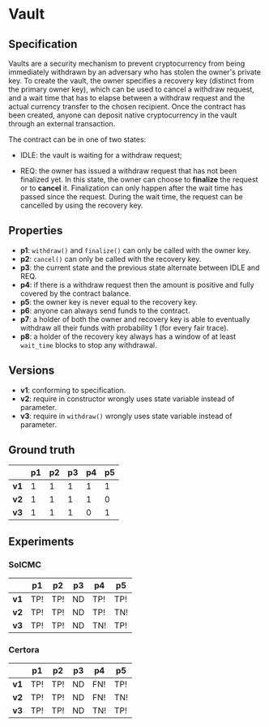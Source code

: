 
# Vault
## Specification
Vaults are a security mechanism to prevent cryptocurrency from being immediately withdrawn by an adversary who has stolen the owner's private key. To create the vault, the owner specifies a recovery key (distinct from the primary owner key), which can be used to cancel a withdraw request, and a wait time that has to elapse between a withdraw request and the actual currency transfer to the chosen recipient. Once the contract has been created, anyone can deposit native cryptocurrency in the vault through an external transaction.

 The contract can be in one of two states: 

 - IDLE: the vault is waiting for a withdraw request; 

- REQ: the owner has issued a withdraw request that has not been finalized yet. In this state, the owner can choose to **finalize** the request or to **cancel** it. Finalization can only happen after the wait time has passed since the request. During the wait time, the request can be cancelled by using the recovery key.

## Properties
- **p1**: `withdraw()` and `finalize()` can only be called with the owner key.
- **p2**: `cancel()` can only be called with the recovery key.
- **p3**: the current state and the previous state alternate between IDLE and REQ.
- **p4**: if there is a withdraw request then the amount is positive and fully covered by the contract balance.
- **p5**: the owner key is never equal to the recovery key.
- **p6**: anyone can always send funds to the contract.
- **p7**: a holder of both the owner and recovery key is able to eventually withdraw all their funds with probability 1 (for every fair trace).
- **p8**: a holder of the recovery key always has a window of at least `wait_time` blocks to stop any withdrawal.

## Versions
- **v1**: conforming to specification.
- **v2**: require in constructor wrongly uses state variable instead of parameter.
- **v3**: require in `withdraw()` wrongly uses state variable instead of parameter.

## Ground truth
|        | p1  | p2  | p3  | p4  | p5  |
|--------|-----|-----|-----|-----|-----|
| **v1** | 1   | 1   | 1   | 1   | 1   |
| **v2** | 1   | 1   | 1   | 1   | 0   |
| **v3** | 1   | 1   | 1   | 0   | 1   |


## Experiments

### SolCMC
|        | p1  | p2  | p3  | p4  | p5  |
|--------|-----|-----|-----|-----|-----|
| **v1** | TP! | TP! | ND  | TP! | TP! |
| **v2** | TP! | TP! | ND  | TP! | TN! |
| **v3** | TP! | TP! | ND  | TN! | TP! |

### Certora
|        | p1  | p2  | p3  | p4  | p5  |
|--------|-----|-----|-----|-----|-----|
| **v1** | TP! | TP! | ND  | FN! | TP! |
| **v2** | TP! | TP! | ND  | FN! | TN! |
| **v3** | TP! | TP! | ND  | TN! | TP! |